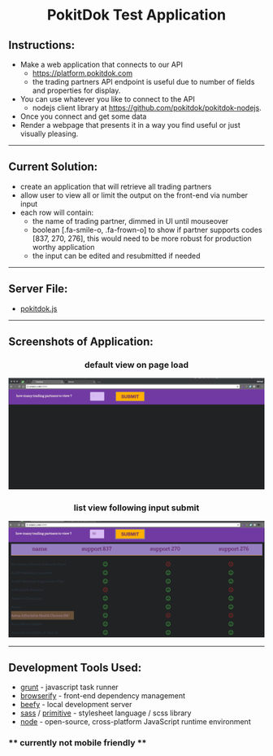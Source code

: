 # <center>PokitDok Test Application</center>

## Instructions:
- Make a web application that connects to our API
  - https://platform.pokitdok.com
  - the trading partners API endpoint is useful due to number of fields and properties for display.
- You can use whatever you like to connect to the API
  - nodejs client library at https://github.com/pokitdok/pokitdok-nodejs.
- Once you connect and get some data
- Render a webpage that presents it in a way you find useful or just visually pleasing.

---

## Current Solution:
- create an application that will retrieve all trading partners
- allow user to view all or limit the output on the front-end via number input
- each row will contain:
  - the name of trading partner, dimmed in UI until mouseover
  - boolean [.fa-smile-o, .fa-frown-o] to show if partner supports codes [837, 270, 276], this would need to be more robust for production worthy application
  - the input can be edited and resubmitted if needed

---

## Server File:
- [pokitdok.js](https://github.com/mmcgraw73/project_x/blob/pokitdok/pokitdok.js)

---

## Screenshots of Application:
### <center>default view on page load</center>
![alt tag](img/pokitdok-default-view.png)
### <center>list view following input submit</center>
![alt tag](img/pokitdok-50.png)

---

## Development Tools Used:
+ [grunt](http://gruntjs.com/) - javascript task runner
+ [browserify](http://browserify.org/) - front-end dependency management
+ [beefy](http://didact.us/beefy/) - local development server
+ [sass](http://sass-lang.com/) / [primitive](https://taniarascia.github.io/primitive/) - stylesheet language / scss library
+ [node](https://nodejs.org/en/) - open-source, cross-platform JavaScript runtime environment

### ** currently not mobile friendly **  
